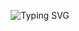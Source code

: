 <p align="center">
  <img src="https://readme-typing-svg.demolab.com?font=Fira+Code&size=24&pause=1000&color=FF6F61&center=true&vCenter=true&multiline=true&width=800&lines=Nobody+said+it+was+easy;It's+such+a+shame+for+us+to+part;No+one+ever+said+it+would+be+this+hard;Oh,+take+me+back+to+the+start;I+was+just+guessing+at+numbers+and+figures;Pulling+the+puzzles+apart;Questions+of+science,+science+and+progress;Do+not+speak+as+loud+as+my+heart" alt="Typing SVG" />
</p>
